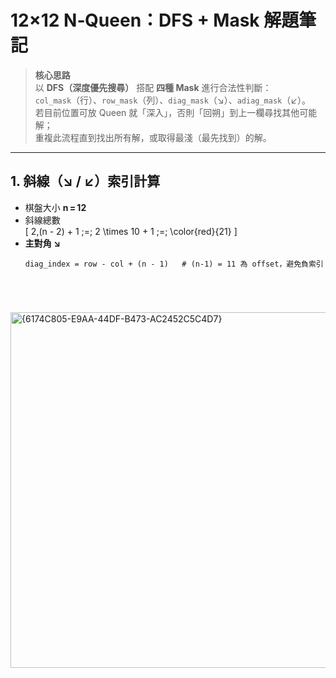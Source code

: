 # 12×12 N‑Queen：DFS + Mask 解題筆記

> **核心思路**  
> 以 **DFS（深度優先搜尋）** 搭配 **四種 Mask** 進行合法性判斷：  
> `col_mask`（行）、`row_mask`（列）、`diag_mask`（↘︎）、`adiag_mask`（↙︎）。  
> 若目前位置可放 Queen 就「深入」，否則「回朔」到上一欄尋找其他可能解；  
> 重複此流程直到找出所有解，或取得最淺（最先找到）的解。

---

## 1. 斜線（↘︎ / ↙︎）索引計算

- 棋盤大小 **n = 12**  
- 斜線總數  
  \[
    2\,(n - 2) + 1 \;=\; 2 \times 10 + 1 \;=\; \color{red}{21}
  \]
- **主對角 ↘︎**  
  ```text
  diag_index = row - col + (n - 1)   # (n‑1) = 11 為 offset，避免負索引





<img width="569" alt="{6174C805-E9AA-44DF-B473-AC2452C5C4D7}" src="https://github.com/user-attachments/assets/b580ffde-c13e-4335-8d47-6ce94007269c" />  

